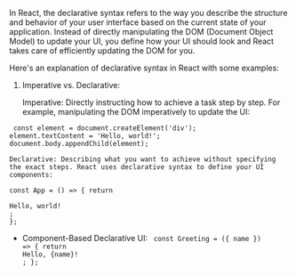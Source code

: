 In React, the declarative syntax refers to the way you describe the structure and behavior of your user interface based on the current state of your application. Instead of directly manipulating the DOM (Document Object Model) to update your UI, you define how your UI should look and React takes care of efficiently updating the DOM for you.

Here's an explanation of declarative syntax in React with some examples:

1. Imperative vs. Declarative:

    Imperative: Directly instructing how to achieve a task step by step. For example, manipulating the DOM imperatively to update the UI:

<code> const element = document.createElement('div');
element.textContent = 'Hello, world!';
document.body.appendChild(element); </code>

    Declarative: Describing what you want to achieve without specifying the exact steps. React uses declarative syntax to define your UI components:

<code>const App = () => {
  return <div>Hello, world!</div>;
};</code>
* Component-Based Declarative UI:
<code> const Greeting = ({ name }) => {
  return <div>Hello, {name}!</div>;
}; </code>